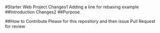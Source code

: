 #Starter Web Project
Changes1 Adding a line for rebasing example
##Introduction
Changes2
##Purpose

##How to Contribute
Please for this repository and then issue Pull Request for review